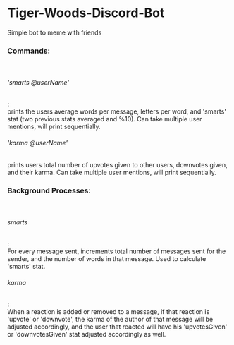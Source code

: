 # Tiger-Woods-Discord-Bot
Simple bot to meme with friends<br>
<par>
<h3>Commands:</h3><br>
<h6>'smarts @userName'</h6>  :<br> prints the users average words per message, letters per word, and 'smarts' stat (two previous stats averaged and                            %10). Can take multiple user mentions, will print sequentially.<br>
  <h6>'karma @userName'</h6   :<br> prints users total number of upvotes given to other users, downvotes given, and their karma. Can take multiple                             user mentions, will print sequentially.<br>
  <h3>Background Processes:</h3><br>
  <h6>smarts</h6>              :<br> For every message sent, increments total number of messages sent for the sender, and the number of words in that                           message. Used to calculate 'smarts' stat.<br>
  <h6>karma</h6>               :<br> When a reaction is added or removed to a message, if that reaction is 'upvote' or 'downvote', the karma of the                             author of that message will be adjusted accordingly, and the user that reacted will have his 'upvotesGiven' or                             'downvotesGiven' stat adjusted accordingly as well.</par>
